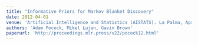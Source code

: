 ```yaml
---
title: "Informative Priors for Markov Blanket Discovery"
date: 2012-04-01
venue: 'Artificial Intelligence and Statistics (AISTATS). La Palma, April'
authors: 'Adam Pocock, Mikel Lujan, Gavin Brown'
paperurl: 'http://proceedings.mlr.press/v22/pocock12.html'
---
```

